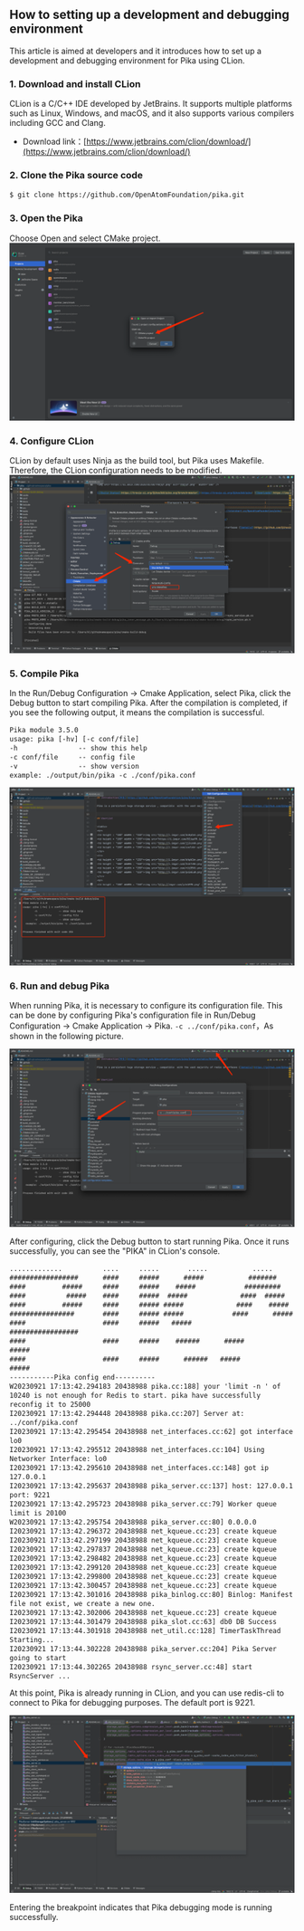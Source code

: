 ## How to setting up a development and debugging environment

This article is aimed at developers and it introduces how to set up a development and debugging environment for Pika using CLion.

### 1. Download and install CLion

CLion is a C/C++ IDE developed by JetBrains. It supports multiple platforms such as Linux, Windows, and macOS, and it also supports various compilers including GCC and Clang.
- Download link：[https://www.jetbrains.com/clion/download/](https://www.jetbrains.com/clion/download/)

### 2. Clone the Pika source code

```bash
$ git clone https://github.com/OpenAtomFoundation/pika.git
```

### 3. Open the Pika

Choose Open and select CMake project.
![](../images/clion-open-project.png)

### 4. Configure CLion

CLion by default uses Ninja as the build tool, but Pika uses Makefile. Therefore, the CLion configuration needs to be modified.
![](../images/clion-cmake-settings.png)

### 5. Compile Pika

In the Run/Debug Configuration -> Cmake Application, select Pika, click the Debug button to start compiling Pika. After the compilation is completed, if you see the following output, it means the compilation is successful.
```
Pika module 3.5.0
usage: pika [-hv] [-c conf/file]
-h               -- show this help
-c conf/file     -- config file
-v               -- show version
example: ./output/bin/pika -c ./conf/pika.conf
```

![](../images/clion-build.png)

### 6. Run and debug Pika

When running Pika, it is necessary to configure its configuration file. This can be done by configuring Pika's configuration file in Run/Debug Configuration -> Cmake Application -> Pika. `-c ../conf/pika.conf`，As shown in the following picture.

![](../images/clion-run-config.png)

After configuring, click the Debug button to start running Pika. Once it runs successfully, you can see the "PIKA" in CLion's console.

```log
.............          ....     .....       .....           .....         
#################      ####     #####      #####           #######
####         #####     ####     #####    #####            #########       
####          #####    ####     #####  #####             ####  #####      
####         #####     ####     ##### #####             ####    #####     
################       ####     ##### #####            ####      #####
####                   ####     #####   #####         #################   
####                   ####     #####    ######      #####         #####  
####                   ####     #####      ######   #####           ##### 
-----------Pika config end----------
W20230921 17:13:42.294183 20438988 pika.cc:188] your 'limit -n ' of 10240 is not enough for Redis to start. pika have successfully reconfig it to 25000
I20230921 17:13:42.294448 20438988 pika.cc:207] Server at: ../conf/pika.conf
I20230921 17:13:42.295454 20438988 net_interfaces.cc:62] got interface lo0
I20230921 17:13:42.295512 20438988 net_interfaces.cc:104] Using Networker Interface: lo0
I20230921 17:13:42.295610 20438988 net_interfaces.cc:148] got ip 127.0.0.1
I20230921 17:13:42.295637 20438988 pika_server.cc:137] host: 127.0.0.1 port: 9221
I20230921 17:13:42.295723 20438988 pika_server.cc:79] Worker queue limit is 20100
W20230921 17:13:42.295754 20438988 pika_server.cc:80] 0.0.0.0
I20230921 17:13:42.296372 20438988 net_kqueue.cc:23] create kqueue
I20230921 17:13:42.297199 20438988 net_kqueue.cc:23] create kqueue
I20230921 17:13:42.297837 20438988 net_kqueue.cc:23] create kqueue
I20230921 17:13:42.298482 20438988 net_kqueue.cc:23] create kqueue
I20230921 17:13:42.299120 20438988 net_kqueue.cc:23] create kqueue
I20230921 17:13:42.299800 20438988 net_kqueue.cc:23] create kqueue
I20230921 17:13:42.300457 20438988 net_kqueue.cc:23] create kqueue
I20230921 17:13:42.301016 20438988 pika_binlog.cc:80] Binlog: Manifest file not exist, we create a new one.
I20230921 17:13:42.302006 20438988 net_kqueue.cc:23] create kqueue
I20230921 17:13:44.301479 20438988 pika_slot.cc:63] db0 DB Success
I20230921 17:13:44.301918 20438988 net_util.cc:128] TimerTaskThread Starting...
I20230921 17:13:44.302228 20438988 pika_server.cc:204] Pika Server going to start
I20230921 17:13:44.302265 20438988 rsync_server.cc:48] start RsyncServer ...
```

At this point, Pika is already running in CLion, and you can use redis-cli to connect to Pika for debugging purposes. The default port is 9221.

![](../images/clion-debug.png)

Entering the breakpoint indicates that Pika debugging mode is running successfully.

